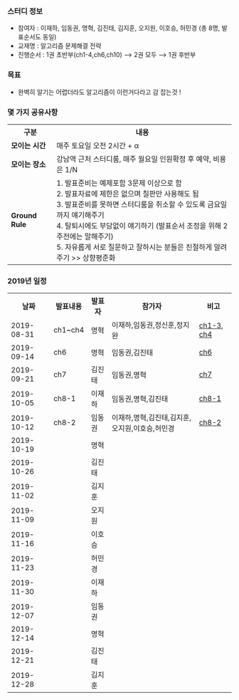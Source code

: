 ### 스터디 정보
* 참여자 : 이재하, 임동권, 명혁, 김진태, 김지훈, 오지원, 이호승, 허민경 (총 8명, 발표순서도 동일) 
* 교재명 : 알고리즘 문제해결 전략
* 진행순서 : 1권 초반부(ch1-4,ch6,ch10) ⟶ 2권 모두 ⟶ 1권 후반부

### 목표
* 완벽히 알기는 어렵더라도 알고리즘이 이런거다라고 감 잡는것 !

### 몇 가지 공유사항
<table>
  <tr><th>구분</th><th>내용</th></tr>
  <tr><td><strong>모이는 시간</strong></td><td>매주 토요일 오전 2시간 + α</td></tr>
  <tr><td><strong>모이는 장소</strong></td><td>강남역 근처 스터디룸, 매주 월요일 인원확정 후 예약, 비용은 1/N</td></tr>
  <tr>
    <td><strong>Ground Rule</strong></td>
    <td>
      1. 발표준비는 예제포함 3문제 이상으로 함<br>
      2. 발표자료에 제한은 없으며 칠판만 사용해도 됨<br>
      3. 발표준비를 못하면 스터디룸을 취소할 수 있도록 금요일까지 얘기해주기<br>
      4. 탈퇴시에도 부담없이 얘기하기 (발표순서 조정을 위해 2주전에는 말해주기)<br>
      5. 자유롭게 서로 질문하고 잘하시는 분들은 친절하게 알려주기 >> 상향평준화<br>
    </td>
  </tr>
</table>
  
### 2019년 일정
<table>
  <tr><th>날짜</th><th>발표내용</th><th>발표자</th><th>참가자</th><th>비고</th></tr>
  <tr><td>2019-08-31</td><td>ch1~ch4  </td><td>명혁  </td><td>이재하,임동권,정신훈,정지완</td><td><a href="doc/ch1-3/ch1-3.md">ch1-3</a>, <a href="doc/ch4/ch4.md">ch4</a></td>
  <tr><td>2019-09-14</td><td>ch6    </td><td>명혁  </td><td>임동권,김진태     </td><td><a href="doc/ch6/ch6.md">ch6</a></td>
  <tr><td>2019-09-21</td><td>ch7    </td><td>김진태</td><td>임동권,명혁       </td><td><a href="doc/ch7/ch7.md">ch7</a></td>
  <tr><td>2019-10-05</td><td>ch8-1  </td><td>이재하</td><td>임동권,명혁,김진태 </td><td><a href="doc/ch8/ch8-1.md">ch8-1</a></td>
  <tr><td>2019-10-12</td><td>ch8-2  </td><td>임동권</td><td>이재하,명혁,김진태,김지훈,오지원,이호승,허민경 </td><td><a href="doc/ch8/ch8-2.md">ch8-2</a></td>
  <tr><td>2019-10-19</td><td>        </td><td>명혁  </td><td> </td><td> </td>
  <tr><td>2019-10-26</td><td>        </td><td>김진태</td><td> </td><td> </td>
  <tr><td>2019-11-02</td><td>        </td><td>김지훈</td><td> </td><td> </td>
  <tr><td>2019-11-09</td><td>        </td><td>오지원</td><td> </td><td> </td>
  <tr><td>2019-11-16</td><td>        </td><td>이호승</td><td> </td><td> </td>
  <tr><td>2019-11-23</td><td>        </td><td>허민경</td><td> </td><td> </td>
  <tr><td>2019-11-30</td><td>        </td><td>이재하</td><td> </td><td> </td>
  <tr><td>2019-12-07</td><td>        </td><td>임동권</td><td> </td><td> </td>
  <tr><td>2019-12-14</td><td>        </td><td>명혁  </td><td> </td><td> </td>
  <tr><td>2019-12-21</td><td>        </td><td>김진태</td><td> </td><td> </td>
  <tr><td>2019-12-28</td><td>        </td><td>김지훈</td><td> </td><td> </td>
</table>
